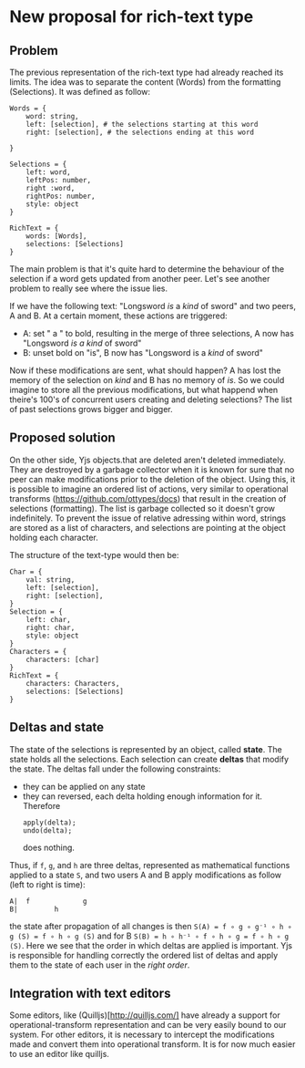 # New proposal for rich-text type

## Problem
The previous representation of the rich-text type had already reached its limits. The idea was to separate the content (Words) from the formatting (Selections). It was defined as follow:

    Words = {
        word: string,
        left: [selection], # the selections starting at this word
        right: [selection], # the selections ending at this word

    }

    Selections = {
        left: word,
        leftPos: number,
        right :word,
        rightPos: number,
        style: object
    }

    RichText = {
        words: [Words],
        selections: [Selections]
    }

The main problem is that it's quite hard to determine the behaviour of the selection if a word gets updated from another peer. Let's see another problem to really see where the issue lies.

If we have the following text: "Longsword *is* a *kind* of sword" and two peers, A and B.
At a certain moment, these actions are triggered:
- A: set " a " to bold, resulting in the merge of three selections, A now has
  "Longsword *is a kind* of sword"
- B:  unset bold on "is", B now has
  "Longsword is a *kind* of sword"

Now if these modifications are sent, what should happen? A has lost the memory of the selection on *kind* and B has no memory of *is*. So we could imagine to store all the previous modifications, but what happend when theire's 100's of concurrent users creating and deleting selections? The list of past selections grows bigger and bigger.

## Proposed solution
On the other side, Yjs objects.that are deleted aren't deleted immediately. They are destroyed by a garbage collector when it is known for sure that no peer can make modifications prior to the deletion of the object. Using this, it is possible to imagine an ordered list of actions, very similar to operational transforms (https://github.com/ottypes/docs) that result in the creation of selections (formatting). The list is garbage collected so it doesn't grow indefinitely. To prevent the issue of relative adressing within word, strings are stored as a list of characters, and selections are pointing at the object holding each character.

The structure of the text-type would then be:

    Char = {
        val: string,
        left: [selection],
        right: [selection],
    }
    Selection = {
        left: char,
        right: char,
        style: object
    }
    Characters = {
        characters: [char]
    }
    RichText = {
        characters: Characters,
        selections: [Selections]
    }

## Deltas and state
The state of the selections is represented by an object, called **state**. The state holds all the selections. Each selection can create **deltas** that modify the state. The deltas fall under the following constraints:
- they can be applied on any state
- they can reversed, each delta holding enough information for it. Therefore
  ```
  apply(delta);
  undo(delta);
  ```
  does nothing.

Thus, if `f`, `g`, and `h` are three deltas, represented as mathematical functions applied to a state `S`, and two users A and B apply modifications as follow (left to right is time):

    A|  f             g
    B|         h

the state after propagation of all changes is then `S(A) = f ∘ g ∘ g⁻¹ ∘ h ∘ g (S) = f ∘ h ∘ g (S)` and for B `S(B) = h ∘ h⁻¹ ∘ f ∘ h ∘ g = f ∘ h ∘ g (S)`.
Here we see that the order in which deltas are applied is important.
Yjs is responsible for handling correctly the ordered list of deltas and apply them to the state of each user in the *right order*.

## Integration with text editors
Some editors, like (Quilljs)[http://quilljs.com/] have already a support for operational-transform representation and can be very easily bound to our system. For other editors, it is necessary to intercept the modifications made and convert them into operational transform. It is for now much easier to use an editor like quilljs.
